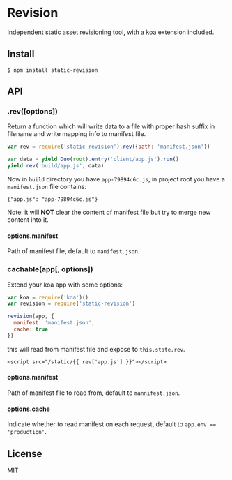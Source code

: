 # Revision

Independent static asset revisioning tool, with a koa extension included.

## Install

```
$ npm install static-revision
```

## API

### .rev([options])

Return a function which will write data to a file with proper hash suffix in filename and write mapping info to manifest file.

```js
var rev = require('static-revision').rev({path: 'manifest.json'})

var data = yield Duo(root).entry('client/app.js').run()
yield rev('build/app.js', data)
```

Now in `build` directory you have `app-79894c6c.js`, in project root you have a `manifest.json` file contains:

```
{"app.js": "app-79894c6c.js"}
```

Note: it will **NOT** clear the content of manifest file but try to merge new content into it.

#### options.manifest

Path of manifest file, default to `manifest.json`.

### cachable(app[, options])

Extend your koa app with some options:

```js
var koa = require('koa')()
var revision = require('static-revision')

revision(app, {
  manifest: 'manifest.json',
  cache: true
})
```

this will read from manifest file and expose to `this.state.rev`.

```
<script src="/static/{{ rev['app.js'] }}"></script>
```

#### options.manifest

Path of manifest file to read from, default to `mannifest.json`.

#### options.cache

Indicate whether to read manifest on each request, default to `app.env == 'production'`.

## License

MIT
